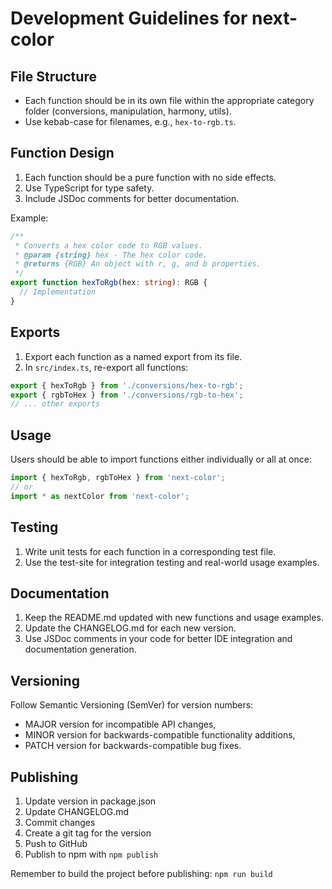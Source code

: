 # Development Guidelines for next-color

## File Structure

- Each function should be in its own file within the appropriate category folder (conversions, manipulation, harmony, utils).
- Use kebab-case for filenames, e.g., `hex-to-rgb.ts`.

## Function Design

1. Each function should be a pure function with no side effects.
2. Use TypeScript for type safety.
3. Include JSDoc comments for better documentation.

Example:

```typescript
/**
 * Converts a hex color code to RGB values.
 * @param {string} hex - The hex color code.
 * @returns {RGB} An object with r, g, and b properties.
 */
export function hexToRgb(hex: string): RGB {
  // Implementation
}
```

## Exports

1. Export each function as a named export from its file.
2. In `src/index.ts`, re-export all functions:

```typescript
export { hexToRgb } from './conversions/hex-to-rgb';
export { rgbToHex } from './conversions/rgb-to-hex';
// ... other exports
```

## Usage

Users should be able to import functions either individually or all at once:

```typescript
import { hexToRgb, rgbToHex } from 'next-color';
// or
import * as nextColor from 'next-color';
```

## Testing

1. Write unit tests for each function in a corresponding test file.
2. Use the test-site for integration testing and real-world usage examples.

## Documentation

1. Keep the README.md updated with new functions and usage examples.
2. Update the CHANGELOG.md for each new version.
3. Use JSDoc comments in your code for better IDE integration and documentation generation.

## Versioning

Follow Semantic Versioning (SemVer) for version numbers:
- MAJOR version for incompatible API changes,
- MINOR version for backwards-compatible functionality additions,
- PATCH version for backwards-compatible bug fixes.

## Publishing

1. Update version in package.json
2. Update CHANGELOG.md
3. Commit changes
4. Create a git tag for the version
5. Push to GitHub
6. Publish to npm with `npm publish`

Remember to build the project before publishing: `npm run build`

